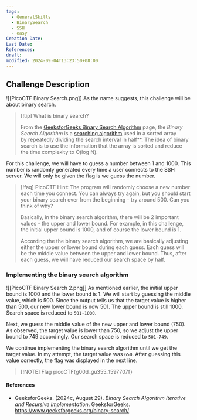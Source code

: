 ```yaml
---
tags:
  - GeneralSkills
  - BinarySearch
  - SSH
  - easy
Creation Date: 
Last Date: 
References: 
draft: 
modified: 2024-09-04T13:23:50+08:00
---
```

## Challenge Description

![[PicoCTF Binary Search.png]]
As the name suggests, this challenge will be about binary search. 

>[!tip] What is binary search? 
>
>From the [GeeksforGeeks Binary Search Algorithm](https://www.geeksforgeeks.org/binary-search/) page, the _Binary Search Algorithm_ is a [searching algorithm](https://www.geeksforgeeks.org/searching-algorithms/) used in a sorted array by repeatedly dividing the search interval in half**. The idea of binary search is to use the information that the array is sorted and reduce the time complexity to O(log N).

For this challenge, we will have to guess a number between 1 and 1000. This number is randomly generated every time a user connects to the SSH server. We will only be given the flag is we guess the number. 

>[!faq] PicoCTF Hint: The program will randomly choose a new number each time you connect. You can always try again, but you should start your binary search over from the beginning - try around 500. Can you think of why?
>
>Basically, in the binary search algorithm, there will be 2 important values - the upper and lower bound. For example, in this challenge, the initial upper bound is 1000, and of course the lower bound is 1. 
>
>According the the binary search algorithm, we are basically adjusting either the upper or lower bound during each guess. Each guess will be the middle value between the upper and lower bound. Thus, after each guess, we will have reduced our search space by half.

### Implementing the binary search algorithm
![[PicoCTF Binary Search 2.png]]
As mentioned earlier, the initial upper bound is 1000 and the lower bound is 1. We will start by guessing the middle value, which is 500. Since the output tells us that the target value is higher than 500, our new lower bound is now 501. The upper bound is still 1000. Search space is reduced to `501-1000`.

Next, we guess the middle value of the new upper and lower bound (750). As observed, the target value is lower than 750, so we adjust the upper bound to 749 accordingly. Our search space is reduced to `501-749`.

We continue implementing the binary search algorithm until we get the target value. In my attempt, the target value was `650`. After guessing this value correctly, the flag was displayed in the next line. 

> [!NOTE] Flag
> picoCTF{g00d_gu355_1597707f}

#### References 
- GeeksforGeeks. (2024c, August 29). _Binary Search Algorithm Iterative and Recursive Implementation_. GeeksforGeeks. https://www.geeksforgeeks.org/binary-search/

